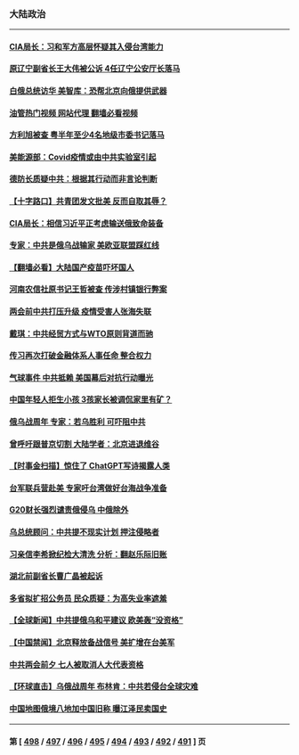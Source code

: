 ### 大陆政治
---
#### [CIA局长：习和军方高层怀疑其入侵台湾能力](../../pages/ncid277/n13938935.md?02270845) 
#### [原辽宁副省长王大伟被公诉 4任辽宁公安厅长落马](../../pages/ncid277/n13938878.md?02270845) 
#### [白俄总统访华 美智库：恐帮北京向俄提供武器](../../pages/ncid277/n13938888.md?02270845) 
#### [油管热门视频 网站代理 翻墙必看视频](http://138.2.39.72:81/youtube.html?epic-marker?02270845)
#### [方利旭被查 粤半年至少4名地级市委书记落马](../../pages/ncid277/n13938893.md?02270845) 
#### [美能源部：Covid疫情或由中共实验室引起](../../pages/ncid277/n13938865.md?02270845) 
#### [德防长质疑中共：根据其行动而非言论判断](../../pages/ncid277/n13938864.md?02270845) 
#### [【十字路口】共青团发文批美 反而自取其辱？](../../pages/ncid277/n13938143.md?02270845) 
#### [CIA局长：相信习近平正考虑输送俄致命装备](../../pages/ncid277/n13938427.md?02270845) 
#### [专家：中共是俄乌战输家 美欧亚联盟踩红线](../../pages/ncid277/n13937688.md?02270845) 
#### [【翻墙必看】大陆国产疫苗吓坏国人](../../pages/ncid277/n13938390.md?02270845) 
#### [河南农信社原书记王哲被查 传涉村镇银行弊案](../../pages/ncid277/n13938061.md?02270845) 
#### [两会前中共打压升级 疫情受害人张海失联](../../pages/ncid277/n13938299.md?02270845) 
#### [戴琪：中共经贸方式与WTO原则背道而驰](../../pages/ncid277/n13938289.md?02270845) 
#### [传习再次打破金融体系人事任命 整合权力](../../pages/ncid277/n13938266.md?02270845) 
#### [气球事件 中共抵赖 美国幕后对抗行动曝光](../../pages/ncid277/n13938261.md?02270845) 
#### [中国年轻人拒生小孩 3孩家长被调侃家里有矿？](../../pages/ncid277/n13938079.md?02270845) 
#### [俄乌战周年 专家：若乌胜利 可吓阻中共](../../pages/ncid277/n13938152.md?02270845) 
#### [曾呼吁跟普京切割 大陆学者：北京进退维谷](../../pages/ncid277/n13938226.md?02270845) 
#### [【时事金扫描】惊住了 ChatGPT写诗揭露人类](../../pages/ncid277/n13938142.md?02270845) 
#### [台军联兵营赴美 专家吁台湾做好台海战争准备](../../pages/ncid277/n13936653.md?02270845) 
#### [G20财长强烈谴责俄侵乌 中俄除外](../../pages/ncid277/n13938118.md?02270845) 
#### [乌总统顾问：中共提不现实计划 押注侵略者](../../pages/ncid277/n13938202.md?02270845) 
#### [习亲信李希掀纪检大清洗 分析：翻赵乐际旧账](../../pages/ncid277/n13938038.md?02270845) 
#### [湖北前副省长曹广晶被起诉](../../pages/ncid277/n13938126.md?02270845) 
#### [多省拟扩招公务员 民众质疑：为高失业率遮羞](../../pages/ncid277/n13938117.md?02270845) 
#### [【全球新闻】中共提俄乌和平建议 欧美轰“没资格”](../../pages/ncid277/n13937884.md?02270845) 
#### [【中国禁闻】北京释放备战信号 美扩增在台美军](../../pages/ncid277/n13937606.md?02270845) 
#### [中共两会前夕 七人被取消人大代表资格](../../pages/ncid277/n13938011.md?02270845) 
#### [【环球直击】乌俄战周年 布林肯：中共若侵台全球灾难](../../pages/ncid277/n13937530.md?02270845) 
#### [中国地图俄境八地加中国旧称 曝江泽民卖国史](../../pages/ncid277/n13937930.md?02270845) 

---
#### 第 [ [498](./498.md?02270845) / [497](./497.md?02270845) / [496](./496.md?02270845) / [495](./495.md?02270845) / [494](./494.md?02270845) / [493](./493.md?02270845) / [492](./492.md?02270845) / [491](./491.md?02270845) ] 页
